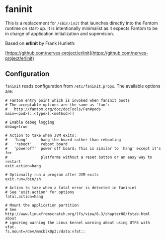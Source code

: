 # **faninit**

This is a replacement for `/sbin/init` that launches directly into the Fantom
runtime on start-up. It is intentionally minimalist as it expects Fantom to be
in charge of application initialization and supervision.

Based on **erlinit** by Frank Hunleth:

[https://github.com/nerves-project/erlinit](https://github.com/nerves-project/erlinit)

## **Configuration**

`faninit` reads configuration from `/etc/faninit.props`. The available options
are:

    # Fantom entry point which is invoked when faninit boots
    # The acceptable options are the same as 'fan':
    #   http://fantom.org/doc/docTools/Fan#pods
    main=<pod>[::<type>[.<method>]]

    # Enable debug logging
    debug=true

    # Action to take when JVM exits:
    #   'hang'      hang the board rather than rebooting
    #   'reboot'    reboot board
    #   'poweroff'  power off board; This is similar to 'hang' except it's for
    #               platforms without a reset button or an easy way to restart
    exit.action=hang

    # Optionally run a program after JVM exits
    exit.run=/bin/sh

    # Action to take when a fatal error is detected in faninint
    # See 'exit.action' for options
    fatal.action=hang

    # Mount the application partition
    # See http://www.linuxfromscratch.org/lfs/view/6.3/chapter08/fstab.html about
    # ignoring warning the Linux kernel warning about using UTF8 with vfat.
    fs.mount=/dev/mmcblk0p3:/data:vfat::